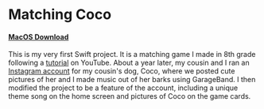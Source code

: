 # Matching Coco
#### [MacOS Download](https://github.com/cabouezzi22/Matching-Coco/raw/main/MatchingCoco.app.zip)
This is my very first Swift project. It is a matching game I made in 8th grade following a [tutorial](https://youtube.com/playlist?list=PLMRqhzcHGw1YdahNsCLZdSVfNv0stwvdx) on YouTube. About a year later, my cousin and I ran an [Instagram account](https://www.instagram.com/lilcoco_pebbles/) for my cousin's dog, Coco, where we posted cute pictures of her and I made music out of her barks using GarageBand. I then modified the project to be a feature of the account, including a unique theme song on the home screen and pictures of Coco on the game cards.
